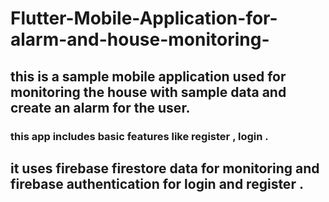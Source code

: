 # Flutter-Mobile-Application-for-alarm-and-house-monitoring-
## this is a sample mobile application used for  monitoring the house with sample data and create an alarm for the user.
  ### this app includes basic features like register , login .

  ## it uses firebase firestore data for monitoring and firebase authentication for login and register .


